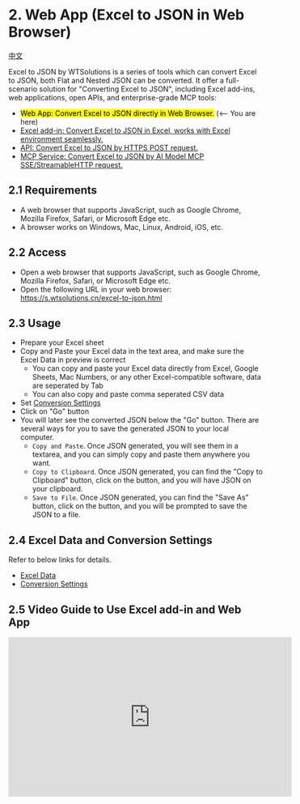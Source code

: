 # 2. Web App (Excel to JSON in Web Browser)

[中文](https://excel-to-json.wtsolutions.cn/zh-cn/latest/WebApp.html)

Excel to JSON by WTSolutions is a series of tools which can convert Excel to JSON, both Flat and Nested JSON can be converted. It offer a full-scenario solution for "Converting Excel to JSON", including Excel add-ins, web applications, open APIs, and enterprise-grade MCP tools:

* <mark>Web App: Convert Excel to JSON directly in Web Browser.</mark> (<-- You are here)
* [Excel add-in: Convert Excel to JSON in Excel, works with Excel environment seamlessly.](ExcelAddIn.md)
* [API: Convert Excel to JSON by HTTPS POST request.](API.md)
* [MCP Service: Convert Excel to JSON by AI Model MCP SSE/StreamableHTTP request.](MCP.md)

## 2.1 Requirements

* A web browser that supports JavaScript, such as Google Chrome, Mozilla Firefox, Safari, or Microsoft Edge etc.
* A browser works on Windows, Mac, Linux, Android, iOS, etc.

## 2.2 Access

* Open a web browser that supports JavaScript, such as Google Chrome, Mozilla Firefox, Safari, or Microsoft Edge etc.
* Open the following URL in your web browser: <a href="https://s.wtsolutions.cn/excel-to-json.html" target="_blank">https://s.wtsolutions.cn/excel-to-json.html</a>



<script async src="https://pagead2.googlesyndication.com/pagead/js/adsbygoogle.js?client=ca-pub-8772217510669640"
     crossorigin="anonymous"></script>
<ins class="adsbygoogle"
     style="display:block; text-align:center;"
     data-ad-layout="in-article"
     data-ad-format="fluid"
     data-ad-client="ca-pub-8772217510669640"
     data-ad-slot="2653271427"></ins>
<script>
     (adsbygoogle = window.adsbygoogle || []).push({});
</script>



## 2.3 Usage

* Prepare your Excel sheet
* Copy and Paste your Excel data in the text area, and make sure the Excel Data in preview is correct
    *  You can copy and paste your Excel data directly from Excel, Google Sheets, Mac Numbers, or any other Excel-compatible software, data are seperated by Tab
    *  You can also copy and paste comma seperated CSV data
* Set [Conversion Settings](profeatures.md)
* Click on "Go" button
* You will later see the converted JSON below the "Go" button. There are several ways for you to save the generated JSON to your local computer.
    * `Copy and Paste`. Once JSON generated, you will see them in a textarea, and you can simply copy and paste them anywhere you want.
    * `Copy to Clipboard`. Once JSON generated, you can find the "Copy to Clipboard" button, click on the button, and you will have JSON on your clipboard.
    * `Save to File`. Once JSON generated, you can find the "Save As" button, click on the button, and you will be prompted to save the JSON to a file.


## 2.4 Excel Data and Conversion Settings

Refer to below links for details.
* [Excel Data](profeatures.md#excel-data)
* [Conversion Settings](profeatures.md#conversion-settings)


## 2.5 Video Guide to Use Excel add-in and Web App

<iframe width="560" height="315" src="https://www.youtube.com/embed/Hvj-O5aIzD0?si=yQdYvZkeKM6hMj6S" title="YouTube video player" frameborder="0" allow="accelerometer; autoplay; clipboard-write; encrypted-media; gyroscope; picture-in-picture; web-share" referrerpolicy="strict-origin-when-cross-origin" allowfullscreen></iframe>